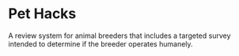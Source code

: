# Pet Hacks

A review system for animal breeders that includes a targeted survey intended to determine if the breeder operates humanely.
